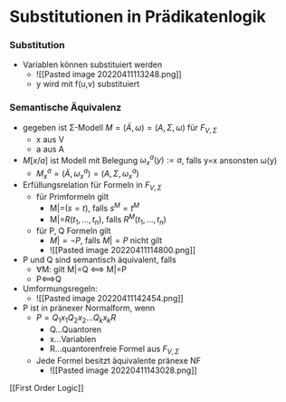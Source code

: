 # Substitutionen in Prädikatenlogik
### Substitution
+ Variablen können substituiert werden
	+ ![[Pasted image 20220411113248.png]]
	+ y wird mit f(u,v) substituiert

### Semantische Äquivalenz
+ gegeben ist Σ-Modell $M=(Ä,ω)=(A,Σ,ω)$ für $F_{V,Σ}$
	+  x aus V
	+  a aus A
+  $M[x/a]$ ist Modell mit Belegung $ω_x^a(y):=a$, falls y=x ansonsten ω(y)
	+  $M^a_x=(Ä,ω_x^a)=(A,Σ,ω_x^a)$
+  Erfüllungsrelation für Formeln in $F_{V,Σ}$
	+  für Primformeln gilt
		+  M|=$(s=t)$, falls $s^M=t^M$
		+  M|=$R(t_1,...,t_n)$, falls $R^M(t_1,...,t_n)$
	+  für P, Q Formeln gilt
		+  $M|=¬P$, falls $M|=P$ nicht gilt
		+ ![[Pasted image 20220411114800.png]]
+  P und Q sind semantisch äquivalent, falls
	+ ∀M: gilt M|=Q <==> M|=P
	+ P<==>Q
+ Umformungsregeln:
	+ ![[Pasted image 20220411142454.png]]
+ P ist in pränexer Normalform, wenn
	+ $P=Q_1x_1Q_2x_2...Q_kx_kR$
		+ Q...Quantoren
		+ x...Variablen
		+ R...quantorenfreie Formel aus $F_{V,Σ}$
	+ Jede Formel besitzt äquivalente pränexe NF
		+ ![[Pasted image 20220411143028.png]]


[[First Order Logic]]